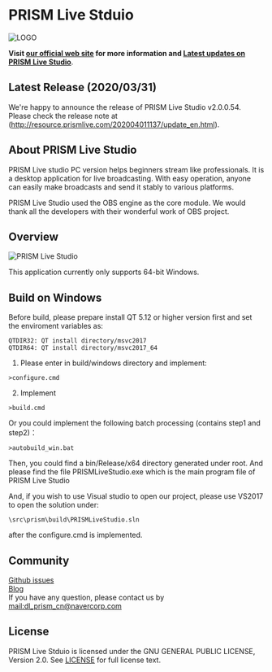 # PRISM Live Stduio
![LOGO](http://resource.prismlive.com/202004011244/1585712652.png)

**Visit [our official web site](http://prismlive.com) for more information and [Latest updates on PRISM Live Studio](http://prismlive.com/ko_kr/pcapp/)**.

## Latest Release (2020/03/31)

We're happy to announce the release of PRISM Live Studio v2.0.0.54.
Please check the release note at (http://resource.prismlive.com/202004011137/update_en.html).

## About PRISM Live Studio
PRISM Live studio PC version helps beginners stream like professionals. It is a desktop application for live broadcasting.
With easy operation, anyone can easily make broadcasts and send it stably to various platforms.

PRISM Live Studio used the OBS engine as the core module. We would thank all the developers with their wonderful work of OBS project.

## Overview
![PRISM Live Studio](http://resource.prismlive.com/202004011242/1585712498.png)

This application currently only supports 64-bit Windows.

## Build on Windows
Before build, please prepare install QT 5.12 or higher version first and set the enviroment variables as:
```
QTDIR32: QT install directory/msvc2017
QTDIR64: QT install directory/msvc2017_64
```

1. Please enter in build/windows directory and implement:
```
>configure.cmd
```

2. Implement
```
>build.cmd
```

Or you could implement the following batch processing (contains step1 and step2)：
```
>autobuild_win.bat
```

Then, you could find a bin/Release/x64 directory generated under root.
And please find the file PRISMLiveStudio.exe
which is the main program file of PRISM Live Studio

And, if you wish to use Visual studio to open our project, please use VS2017 to open the solution under:
```
\src\prism\build\PRISMLiveStudio.sln
```
after the configure.cmd is implemented.
 
## Community

[Github issues](https://github.com/naver/prismlivestudio/issues)  
[Blog](https://blog.naver.com/prismlivestudio)  
If you have any question, please contact us by [mail:dl_prism_cn@navercorp.com](mailto://dl_prism_cn@navercorp.com)

## License
PRISM Live Stduio is licensed under the GNU GENERAL PUBLIC LICENSE, Version 2.0.
See [LICENSE](COPYING) for full license text.
